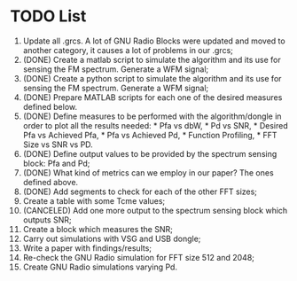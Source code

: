 # TODO List #
  1. Update all .grcs. A lot of GNU Radio Blocks were updated and moved to another category, it causes a lot of problems in our .grcs;
  1. (DONE) Create a matlab script to simulate the algorithm and its use for sensing the FM spectrum. Generate a WFM signal;
  1. (DONE) Create a python script to simulate the algorithm and its use for sensing the FM spectrum. Generate a WFM signal;
  1. (DONE) Prepare MATLAB scripts for each one of the desired measures defined below.
  1. (DONE) Define measures to be performed with the algorithm/dongle in order to plot all the results needed:
    * Pfa vs dbW,
    * Pd vs SNR,
    * Desired Pfa vs Achieved Pfa,
    * Pfa vs Achieved Pd,
    * Function Profiling,
    * FFT Size vs SNR vs PD.
  1. (DONE) Define output values to be provided by the spectrum sensing block: Pfa and Pd;
  1. (DONE) What kind of metrics can we employ in our paper? The ones defined above.
  1. (DONE) Add segments to check for each of the other FFT sizes;
  1. Create a table with some Tcme values;
  1. (CANCELED) Add one more output to the spectrum sensing block which outputs SNR;
  1. Create a block which measures the SNR;
  1. Carry out simulations with VSG and USB dongle;
  1. Write a paper with findings/results;
  1. Re-check the GNU Radio simulation for FFT size 512 and 2048;
  1. Create GNU Radio simulations varying Pd.
